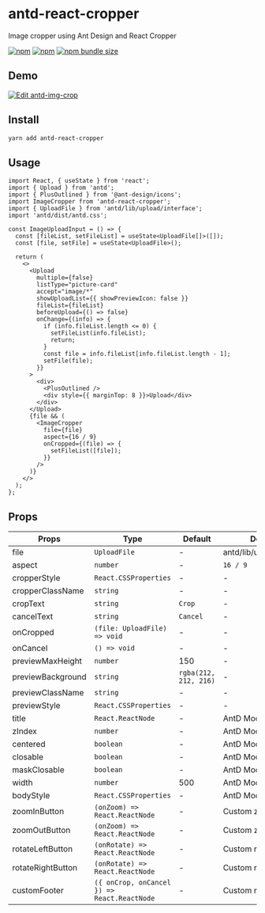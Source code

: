 # antd-react-cropper

Image cropper using Ant Design and React Cropper

[![npm](https://img.shields.io/npm/v/antd-react-cropper.svg?style=flat-square)](https://www.npmjs.com/package/antd-react-cropper)
[![npm](https://img.shields.io/npm/dt/antd-react-cropper?style=flat-square)](https://www.npmtrends.com/antd-react-cropper)
[![npm bundle size](https://img.shields.io/bundlephobia/minzip/antd-react-cropper?style=flat-square)](https://bundlephobia.com/result?p=antd-react-cropper)

## Demo

[![Edit antd-img-crop](https://codesandbox.io/static/img/play-codesandbox.svg)](https://codesandbox.io/s/antd-react-cropper-5e9x86)


## Install

```sh
yarn add antd-react-cropper
```

## Usage

```tsx
import React, { useState } from 'react';
import { Upload } from 'antd';
import { PlusOutlined } from '@ant-design/icons';
import ImageCropper from 'antd-react-cropper';
import { UploadFile } from 'antd/lib/upload/interface';
import 'antd/dist/antd.css';

const ImageUploadInput = () => {
  const [fileList, setFileList] = useState<UploadFile[]>([]);
  const [file, setFile] = useState<UploadFile>();

  return (
    <>
      <Upload
        multiple={false}
        listType="picture-card"
        accept="image/*"
        showUploadList={{ showPreviewIcon: false }}
        fileList={fileList}
        beforeUpload={() => false}
        onChange={(info) => {
          if (info.fileList.length <= 0) {
            setFileList(info.fileList);
            return;
          }
          const file = info.fileList[info.fileList.length - 1];
          setFile(file);
        }}
      >
        <div>
          <PlusOutlined />
          <div style={{ marginTop: 8 }}>Upload</div>
        </div>
      </Upload>
      {file && (
        <ImageCropper
          file={file}
          aspect={16 / 9}
          onCropped={(file) => {
            setFileList([file]);
          }}
        />
      )}
    </>
  );
};
```

## Props

| Props             | Type                                        | Default               | Description                |
| ----------------- | ------------------------------------------- | --------------------- | -------------------------- |
| file              | `UploadFile`                                | -                     | antd/lib/upload/UploadFile |
| aspect            | `number`                                    | -                     | `16 / 9`                   |
| cropperStyle      | `React.CSSProperties`                       | -                     | -                          |
| cropperClassName  | `string`                                    | -                     | -                          |
| cropText          | `string`                                    | `Crop`                | -                          |
| cancelText        | `string`                                    | `Cancel`              | -                          |
| onCropped         | `(file: UploadFile) => void`                | -                     | -                          |
| onCancel          | `() => void`                                | -                     | -                          |
| previewMaxHeight  | `number`                                    | 150                   | -                          |
| previewBackground | `string`                                    | `rgba(212, 212, 216)` | -                          |
| previewClassName  | `string`                                    | -                     | -                          |
| previewStyle      | `React.CSSProperties`                       | -                     | -                          |
| title             | `React.ReactNode`                           | -                     | AntD Modal props           |
| zIndex            | `number`                                    | -                     | AntD Modal props           |
| centered          | `boolean`                                   | -                     | AntD Modal props           |
| closable          | `boolean`                                   | -                     | AntD Modal props           |
| maskClosable      | `boolean`                                   | -                     | AntD Modal props           |
| width             | `number`                                    | 500                   | AntD Modal props           |
| bodyStyle         | `React.CSSProperties`                       | -                     | AntD Modal props           |
| zoomInButton      | `(onZoom) => React.ReactNode`               | -                     | Custom zoom in button      |
| zoomOutButton     | `(onZoom) => React.ReactNode`               | -                     | Custom zoom out button     |
| rotateLeftButton  | `(onRotate) => React.ReactNode`             | -                     | Custom rotate left button  |
| rotateRightButton | `(onRotate) => React.ReactNode`             | -                     | Custom rotate right button |
| customFooter      | `({ onCrop, onCancel }) => React.ReactNode` | -                     | Custom modal footer        |
